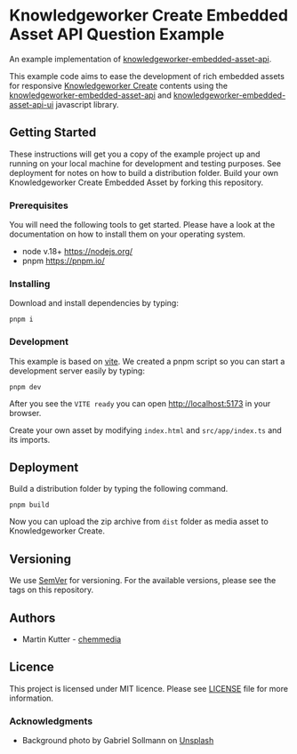 # Knowledgeworker Create Embedded Asset API Question Example

An example implementation of [knowledgeworker-embedded-asset-api](https://github.com/chemmedia/knowledgeworker-embedded-asset-api).

This example code aims to ease the development of rich embedded assets for responsive [Knowledgeworker Create](https://www.knowledgeworker.com/?utm_source=code&utm_campaign=embedded-asset-api-example) contents using the [knowledgeworker-embedded-asset-api](https://github.com/chemmedia/knowledgeworker-embedded-asset-api) and [knowledgeworker-embedded-asset-api-ui](https://github.com/chemmedia/knowledgeworker-embedded-asset-api-ui) javascript library.

## Getting Started

These instructions will get you a copy of the example project up and running on your local machine for development and testing purposes. See deployment for notes on how to build a distribution folder.
Build your own Knowledgeworker Create Embedded Asset by forking this repository.

### Prerequisites

You will need the following tools to get started. Please have a look at the documentation on how to install them on your operating system.
- node v.18+ https://nodejs.org/
- pnpm https://pnpm.io/

### Installing

Download and install dependencies by typing:

```
pnpm i
```

### Development

This example is based on [vite](https://vitejs.dev/). We created a pnpm script so you can start a development server easily by typing:

```
pnpm dev
```

After you see the `VITE ready` you can open [http://localhost:5173](http://localhost:5173) in your browser.

Create your own asset by modifying `index.html` and `src/app/index.ts` and its imports.


## Deployment

Build a distribution folder by typing the following command.

```
pnpm build
```

Now you can upload the zip archive from `dist` folder as media asset to Knowledgeworker Create.

## Versioning

We use [SemVer](http://semver.org/) for versioning. For the available versions, please see the tags on this repository.

## Authors

 - Martin Kutter - [chemmedia](https://www.chemmedia.de/)

## Licence

This project is licensed under MIT licence. Please see [LICENSE](./LICENSE) file for more information.

### Acknowledgments
 - Background photo by Gabriel Sollmann on [Unsplash](https://unsplash.com/photos/-_2T9LzwbGU)
